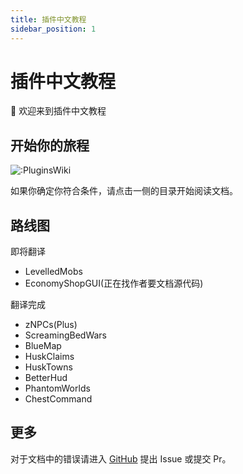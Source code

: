 ```yaml
---
title: 插件中文教程
sidebar_position: 1
---
```


# 插件中文教程

👋 欢迎来到插件中文教程


## 开始你的旅程

![:PluginsWiki](https://count.kjchmc.cn/get/@:PluginWiki)

如果你确定你符合条件，请点击一侧的目录开始阅读文档。

## 路线图

即将翻译

* LevelledMobs
* EconomyShopGUI(正在找作者要文档源代码)

翻译完成

* zNPCs(Plus)
* ScreamingBedWars
* BlueMap
* HuskClaims
* HuskTowns
* BetterHud
* PhantomWorlds
* ChestCommand

## 更多

对于文档中的错误请进入 [GitHub](https://github.com/8aka-Team/PluginsWiki) 提出 Issue 或提交 Pr。